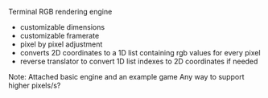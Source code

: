 Terminal RGB rendering engine
- customizable dimensions
- customizable framerate
- pixel by pixel adjustment
- converts 2D coordinates to a 1D list
containing rgb values for every pixel
- reverse translator to convert 1D list
indexes to 2D coordinates if needed

Note: Attached basic engine and an example game
Any way to support higher pixels/s?
